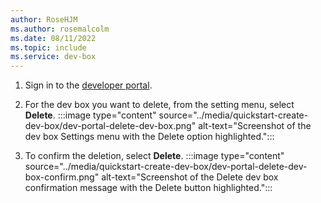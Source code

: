 ```yaml
---
author: RoseHJM
ms.author: rosemalcolm
ms.date: 08/11/2022
ms.topic: include
ms.service: dev-box
---
```


1. Sign in to the [developer portal](https://aka.ms/devbox-portal).

1. For the dev box you want to delete, from the setting menu, select **Delete**.
   :::image type="content" source="../media/quickstart-create-dev-box/dev-portal-delete-dev-box.png" alt-text="Screenshot of the dev box Settings menu with the Delete option highlighted."::: 

1. To confirm the deletion, select **Delete**.
   :::image type="content" source="../media/quickstart-create-dev-box/dev-portal-delete-dev-box-confirm.png" alt-text="Screenshot of the Delete dev box confirmation message with the Delete button highlighted.":::  
